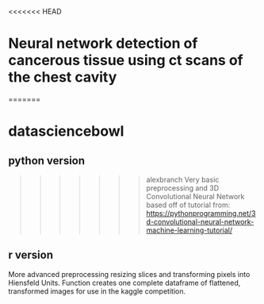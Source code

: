 <<<<<<< HEAD
# Neural network detection of cancerous tissue using ct scans of the chest cavity
=======
# datasciencebowl

## python version
>>>>>>> alexbranch
Very basic preprocessing and 3D Convolutional Neural Network based off of tutorial from: https://pythonprogramming.net/3d-convolutional-neural-network-machine-learning-tutorial/

## r version

More advanced preprocessing resizing slices and transforming pixels into Hiensfeld Units.  Function creates one complete dataframe of flattened, transformed images for use in the kaggle competition.
